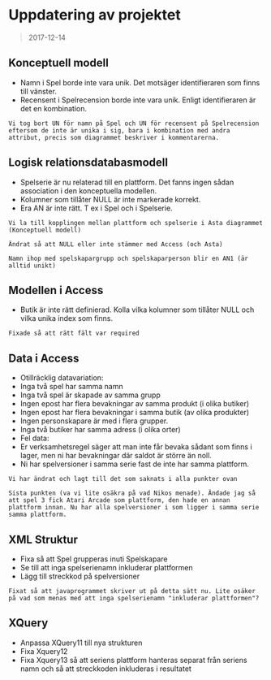 # Uppdatering av projektet
> 2017-12-14

## Konceptuell modell
* Namn i Spel borde inte vara unik. Det motsäger identifieraren som finns till vänster.
* Recensent i Spelrecension borde inte vara unik. Enligt identifieraren är det en kombination.


`Vi tog bort UN för namn på Spel och UN för recensent på Spelrecension eftersom de inte är unika i sig, bara i kombination med andra attribut, precis som diagrammet beskriver i kommentarerna.`



## Logisk relationsdatabasmodell
* Spelserie är nu relaterad till en plattform. Det fanns ingen sådan association i den konceptuella modellen.
* Kolumner som tillåter NULL är inte markerade korrekt.
* Era AN är inte rätt. T ex i Spel och i Spelserie.


`Vi la till kopplingen mellan plattform och spelserie i Asta diagrammet (Konceptuell modell)`

`Ändrat så att NULL eller inte stämmer med Access (och Asta)`

`Namn ihop med spelskapargrupp och spelskaparperson blir en AN1 (är alltid unikt)`

## Modellen i Access
* Butik är inte rätt definierad. Kolla vilka kolumner som tillåter NULL och vilka unika index som finns.

`Fixade så att rätt fält var required`

## Data i Access
* Otillräcklig datavariation:
 * Inga två spel har samma namn
 * Inga två spel är skapade av samma grupp
 * Ingen epost har flera bevakningar av samma produkt (i olika butiker)
 * Ingen epost har flera bevakningar i samma butik (av olika produkter)
 * Ingen personskapare är med i flera grupper.
 * Inga två butiker har samma adress (i olika orter)
* Fel data:
 * Er verksamhetsregel säger att man inte får bevaka sådant som finns i lager, men ni har bevakningar där saldot är större än noll.
 * Ni har spelversioner i samma serie fast de inte har samma plattform.


`Vi har ändrat och lagt till det som saknats i alla punkter ovan`

`Sista punkten (va vi lite osäkra på vad Nikos menade). Ändade jag så att spel 3 fick Atari Arcade som plattform, den hade en annan plattform innan. Nu har alla spelversioner i som ligger i samma serie samma plattform.`

## XML Struktur
* Fixa så att Spel grupperas inuti Spelskapare
* Se till att inga spelserienamn inkluderar plattformen
* Lägg till streckkod på spelversioner

`Fixat så att javaprogrammet skriver ut på detta sätt nu. Lite osäker på vad som menas med att inga spelserienamn "inkluderar plattformen"? `

## XQuery
* Anpassa XQuery11 till nya strukturen
* Fixa Xquery12
* Fixa Xquery13 så att seriens plattform hanteras separat från seriens namn och så att streckkoden inkluderas i resultatet
